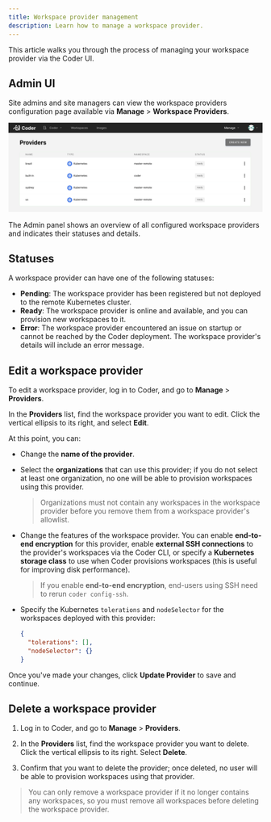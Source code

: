 ```yaml
---
title: Workspace provider management
description: Learn how to manage a workspace provider.
---
```


This article walks you through the process of managing your workspace provider
via the Coder UI.

## Admin UI

Site admins and site managers can view the workspace providers configuration
page available via **Manage** > **Workspace Providers**.

![Workspace providers admin](../../assets/admin/workspace-providers-admin.png)

The Admin panel shows an overview of all configured workspace providers and
indicates their statuses and details.

## Statuses

A workspace provider can have one of the following statuses:

- **Pending**: The workspace provider has been registered but not deployed to
  the remote Kubernetes cluster.
- **Ready**: The workspace provider is online and available, and you can
  provision new workspaces to it.
- **Error**: The workspace provider encountered an issue on startup or cannot be
  reached by the Coder deployment. The workspace provider's details will include
  an error message.

## Edit a workspace provider

To edit a workspace provider, log in to Coder, and go to **Manage** >
**Providers**.

In the **Providers** list, find the workspace provider you want to edit. Click
the vertical ellipsis to its right, and select **Edit**.

At this point, you can:

- Change the **name of the provider**.

- Select the **organizations** that can use this provider; if you do not select
  at least one organization, no one will be able to provision workspaces using
  this provider.

  > Organizations must not contain any workspaces in the workspace provider
  > before you remove them from a workspace provider's allowlist.

- Change the features of the workspace provider. You can enable **end-to-end
  encryption** for this provider, enable **external SSH connections** to the
  provider's workspaces via the Coder CLI, or specify a **Kubernetes storage
  class** to use when Coder provisions workspaces (this is useful for improving
  disk performance).

  > If you enable **end-to-end encryption**, end-users using SSH need to rerun
  > `coder config-ssh`.

- Specify the Kubernetes `tolerations` and `nodeSelector` for the workspaces
  deployed with this provider:

  ```json
  {
    "tolerations": [],
    "nodeSelector": {}
  }
  ```

Once you've made your changes, click **Update Provider** to save and continue.

## Delete a workspace provider

1. Log in to Coder, and go to **Manage** > **Providers**.

1. In the **Providers** list, find the workspace provider you want to delete.
   Click the vertical ellipsis to its right. Select **Delete**.

1. Confirm that you want to delete the provider; once deleted, no user will be
   able to provision workspaces using that provider.

> You can only remove a workspace provider if it no longer contains any
> workspaces, so you must remove all workspaces before deleting the workspace
> provider.
